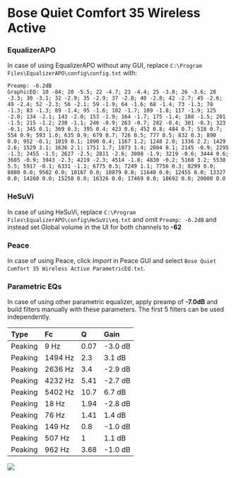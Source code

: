 # Bose Quiet Comfort 35 Wireless Active

### EqualizerAPO
In case of using EqualizerAPO without any GUI, replace `C:\Program Files\EqualizerAPO\config\config.txt`
with:
```
Preamp: -6.2dB
GraphicEQ: 10 -84; 20 -5.5; 22 -4.7; 23 -4.4; 25 -3.8; 26 -3.6; 28 -3.3; 30 -3.1; 32 -2.9; 35 -2.9; 37 -2.8; 40 -2.8; 42 -2.7; 45 -2.6; 49 -2.4; 52 -2.3; 56 -2.1; 59 -1.9; 64 -1.6; 68 -1.4; 73 -1.3; 78 -1.3; 83 -1.3; 89 -1.4; 95 -1.6; 102 -1.7; 109 -1.8; 117 -1.9; 125 -2.0; 134 -2.1; 143 -2.0; 153 -1.9; 164 -1.7; 175 -1.4; 188 -1.5; 201 -1.5; 215 -1.2; 230 -1.1; 246 -0.9; 263 -0.7; 282 -0.4; 301 -0.3; 323 -0.1; 345 0.1; 369 0.3; 395 0.4; 423 0.6; 452 0.8; 484 0.7; 518 0.7; 554 0.9; 593 1.0; 635 0.9; 679 0.7; 726 0.5; 777 0.5; 832 0.3; 890 0.0; 952 -0.1; 1019 0.1; 1090 0.4; 1167 1.2; 1248 2.0; 1336 2.2; 1429 2.6; 1529 3.1; 1636 2.1; 1751 1.7; 1873 1.4; 2004 0.1; 2145 -0.9; 2295 -1.3; 2455 -1.5; 2627 -2.5; 2811 -2.6; 3008 -1.9; 3219 -0.6; 3444 0.6; 3685 -0.9; 3943 -2.3; 4219 -2.3; 4514 -1.8; 4830 -0.2; 5168 3.2; 5530 5.5; 5917 -0.1; 6331 -1.1; 6775 0.5; 7249 1.1; 7756 0.3; 8299 0.0; 8880 0.0; 9502 0.0; 10167 0.0; 10879 0.0; 11640 0.0; 12455 0.0; 13327 0.0; 14260 0.0; 15258 0.0; 16326 0.0; 17469 0.0; 18692 0.0; 20000 0.0
```

### HeSuVi
In case of using HeSuVi, replace `C:\Program Files\EqualizerAPO\config\HeSuVi\eq.txt` and omit `Preamp:
-6.2dB` and instead set Global volume in the UI for both channels to **-62**

### Peace
In case of using Peace, click *Import* in Peace GUI and select `Bose Quiet Comfort 35 Wireless Active ParametricEQ.txt`.

### Parametric EQs
In case of using other parametric equalizer, apply preamp of **-7.0dB** and build filters manually with
these parameters. The first 5 filters can be used independently.

| Type    | Fc      |     Q | Gain    |
|:--------|:--------|:------|:--------|
| Peaking | 9 Hz    |  0.07 | -3.0 dB |
| Peaking | 1494 Hz |  2.3  | 3.1 dB  |
| Peaking | 2636 Hz |  3.4  | -2.9 dB |
| Peaking | 4232 Hz |  5.41 | -2.7 dB |
| Peaking | 5402 Hz | 10.7  | 6.7 dB  |
| Peaking | 18 Hz   |  1.94 | -2.8 dB |
| Peaking | 76 Hz   |  1.41 | 1.4 dB  |
| Peaking | 149 Hz  |  0.8  | -1.0 dB |
| Peaking | 507 Hz  |  1    | 1.1 dB  |
| Peaking | 962 Hz  |  3.68 | -1.0 dB |

![](https://raw.githubusercontent.com/jaakkopasanen/AutoEq/master/results/innerfidelity/sbaf-serious/Bose%20Quiet%20Comfort%2035%20Wireless%20Active/Bose%20Quiet%20Comfort%2035%20Wireless%20Active.png)